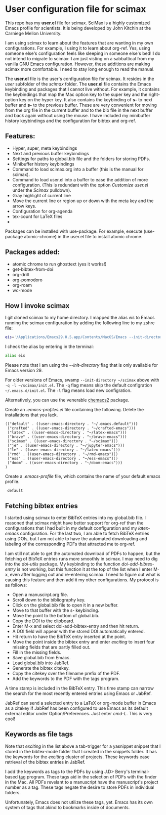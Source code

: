 # User configuration file for scimax


This repo has my **user.el** file for scimax.
SciMax is a highly customized Emacs profile for scientists.
It is being developed by John Kitchin at the Carniege Mellon University. 

I am using scimax to learn about the features that are wanting in my own configurations.
For example, I using it to learn about org-ref.
Yes, using someone else's configuration feels like sleeping in someone else's bed!
I do not intend to migrate to scimax: I am just visting on a sabbattical from my vanilla GNU Emacs configuration.
However, these additions are making scimax more comfortable.
I need to stay long enough to read the manual.

The **user.el** file is the user's configuration file for scimax.
It resides in the *user* subfolder of the *scimax* folder.
The  **user.el** file contains the Emacs keybinding and packages that I cannot live without.
For example, it contains the keybindings that map the Mac option key to the super key and the  right-option key on the hyper key.
It also contains the keybinding of **s-<right>** to next buffer and **s-<left>** to the previous buffer.
These are very convenient for moving from the org file  in the current buffer and to the bib file in the next buffer and back again without using the mouse.
I have included my minibuffer history keybindings and the configuration for bibtex and org-ref.

## Features:

- Hyper, super, meta keybindings
- Next and previous buffer keybindings
- Settings for paths to global.bib file and the folders for storing PDFs.
- Minibuffer history keybindings
- Command to load scimax.org into a buffer (this is the manual for scimax).
- Command to load user.el into a buffer to ease the addition of more configuration. (This is redundant with the option *Customize user.el* under the *Scimax* pulldown).
- Gray highlight of current line
- Move the current line or region up or down with the meta key and the arrow keys.
- Configuration for org-agenda
- tex-count for LaTeX files
- 


Packages can be installed with use-package.
For example, execute (use-package atomic-chrome) in the user.el file to install atomic chrome.

## Packages added:

- atomic chrome to run ghosttext (yes it works!)
- get-bibtex-from-doi
- org-drill
- org-pomodoro
- org-roam
- wc-mode

## How I invoke scimax

I git cloned scimax to my home directory.
I mapped the alias *eis* to Emacs running the scimax configuration by adding the following line to my zshrc file:

```bash
eis='/Applications/Emacs29.0.5.app/Contents/MacOS/Emacs --init-directory ~/scimax'
```

I check the alias by entering in the terminal:
  
```bash  
alias eis
```
Please note that I am using the *--init-directory* flag that is only available for Emacs version 29.
  
For older versions of Emacs, swamp `--init-directory ~/scimax` above with `-q -l ~/scimax/init.el`.
The `-q` flag means skip the default configration `~/.emacs.d/init.el`.
The `-l` flag means load new configration.
  
Alternatively, you can use the venerable [chemacs2](https://github.com/plexus/chemacs2) package. 

Create an *.emacs-profiles.el* file containing the following.
Delete the installations that you lack.
  
```elisp
(("default" . ((user-emacs-directory . "~/.emacs.default")))
 ("crafted" . ((user-emacs-directory . "~/crafted-emacs")))
 ("latex" . ((user-emacs-directory . "~/latex-emacs")))
 ("brave" . ((user-emacs-directory . "~/brave-emacs")))
 ("scimax" . ((user-emacs-directory . "~/scimax")))
 ("je" . ((user-emacs-directory . "~/jupyter-emacs")))
 ("le" . ((user-emacs-directory . "~/latex-emacs")))
 ("rmd" . ((user-emacs-directory . "~/rmd-emacs")))
 ("ess" . ((user-emacs-directory . "~/ess-emacs")))
 ("doom" . ((user-emacs-directory . "~/doom-emacs")))
)
```  
  
Create a *.emacs-profile* file, which contains the name of your default emacs profile.
 
```elisp
 default
 ``` 
  
  
  
## Fetching bibtex entries

I started using scimax to enter BibTeX  entries into my global.bib file.
I reasoned that scimax might have better support for org-ref than the configurations that I had built in my default configuration and my *latex-emacs* configuration.
For the last two, I am able to fetch BibTeX entries using DOIs, but I am not able to have the automated downloading and labeling of the corresponding PDFs that attracted me to org-ref.

I am still not able to get the automated download of PDFs to happen, but the fetching of BibTeX entries runs more smoothly in scimax.
I may need to dig into the *doi-utils* package.
My keybinding to the function *doi-add-bibtex-entry* is not working, but this function it at the top of the list when I enter M-x, even after logging out and re-entering scimax.
I need to figure out what is causing this feature and then add it my other configurations.
My protocol is as follows:

- Open a manuscirpt.org file.
- Scroll down to the bibliography key.
- Click on the global.bib file to open it in a new buffer.
- Move to that buffer with the s-<right> keybinding.
- Move the point to the bottom of global.bib.
- Copy the DOI to the clipboard.
- Enter M-x and select doi-add-bibtex-entry and then hit return.
- A DOI field will appear with the stored DOI automatically entered. 
- Hit return to have the BibTeX entry inserted at the point.
- Move the point inside the bibtex entry and enter *exciting<tab>* to insert four missing fields that are partly filled out.
- Fill in the missing fields.
- Save global.bib from Emacs.
- Load global.bib into JabRef.
- Generate the bibtex citekey.
- Copy the citekey over the filename prefix of the PDF.
- Add the keywords to the PDF with the tags program.

A time stamp is included in the BibTeX entry.
This time stamp can narrow the search for the most recently entered entries using Emacs or JabRef.
  
JabRef can send a selected entry to a LaTeX or org-mode buffer in Emacs as a citekey if JabRef has been configured to use Emacs as its default external editor under Option/Preferences.
Just enter *cmd-L*.
This is very cool!

## Keywords as file tags
  
Note that *exciting* in the list above a tab-trigger for a yasnippet snippet that I stored in the bibtex-mode folder that I created in the snippets folder. 
It has the keywords for the *exciting* cluster of projects.
These keywords ease retrieval of the bibtex entries in JabRef.

I add the keywords as tags to the PDFs by using J.D> Berry's terminal-based [tag](https://github.com/jdberry/tag) program.
These tags aid in the selection of PDFs with the finder in the Mac.
All PDFs revelant to a manuscript have the manuscript's project number as a tag.
These tags negate the desire to store PDFs in individual folders.
  
Unfortunately, Emacs does not utilize these tags, yet.
Emacs has its own system of tags that akind to bookmarks inside of documents.
